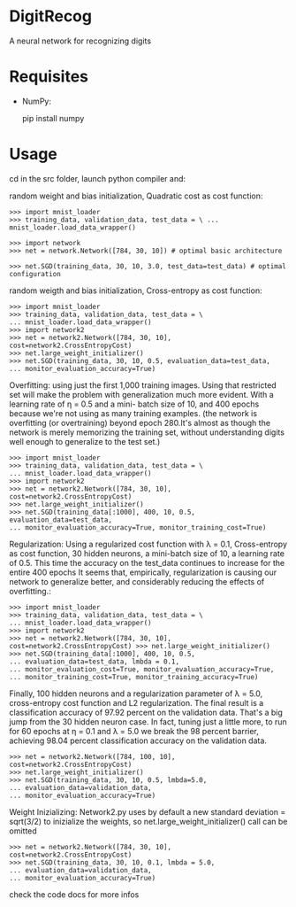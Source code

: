 # DigitRecog
A neural network for recognizing digits 

# Requisites
- NumPy:
    
    pip install numpy

# Usage

cd in the src folder, launch python compiler and:

random weight and bias initialization, Quadratic cost as cost function:

    >>> import mnist_loader
    >>> training_data, validation_data, test_data = \ ... mnist_loader.load_data_wrapper()

    >>> import network
    >>> net = network.Network([784, 30, 10]) # optimal basic architecture

    >>> net.SGD(training_data, 30, 10, 3.0, test_data=test_data) # optimal configuration

random weigth and bias initialization, Cross-entropy as cost function:

    >>> import mnist_loader
    >>> training_data, validation_data, test_data = \
    ... mnist_loader.load_data_wrapper()
    >>> import network2
    >>> net = network2.Network([784, 30, 10], cost=network2.CrossEntropyCost) 
    >>> net.large_weight_initializer()
    >>> net.SGD(training_data, 30, 10, 0.5, evaluation_data=test_data,
    ... monitor_evaluation_accuracy=True)

Overfitting:
using just the first 1,000 training images. Using that restricted set will make the problem with generalization much more evident. With a learning rate of η = 0.5 and a mini- batch size of 10, and 400 epochs because we're not using as many training examples. (the network is overfitting (or overtraining) beyond epoch 280.It's almost as though the network is merely memorizing the training set, without understanding digits well enough to generalize to the test set.)

    >>> import mnist_loader
    >>> training_data, validation_data, test_data = \
    ... mnist_loader.load_data_wrapper()
    >>> import network2
    >>> net = network2.Network([784, 30, 10], cost=network2.CrossEntropyCost) 
    >>> net.large_weight_initializer()
    >>> net.SGD(training_data[:1000], 400, 10, 0.5, evaluation_data=test_data, 
    ... monitor_evaluation_accuracy=True, monitor_training_cost=True)

Regularization:
Using a regularized cost function with λ = 0.1, Cross-entropy as cost function, 30 hidden neurons, a mini-batch size of 10, a learning rate of 0.5. This time the accuracy on the test_data continues to increase for the entire 400 epochs It seems that, empirically, regularization is causing our network to generalize better, and considerably reducing the effects of overfitting.:

    >>> import mnist_loader
    >>> training_data, validation_data, test_data = \
    ... mnist_loader.load_data_wrapper()
    >>> import network2
    >>> net = network2.Network([784, 30, 10], cost=network2.CrossEntropyCost) >>> net.large_weight_initializer()
    >>> net.SGD(training_data[:1000], 400, 10, 0.5,
    ... evaluation_data=test_data, lmbda = 0.1,
    ... monitor_evaluation_cost=True, monitor_evaluation_accuracy=True,
    ... monitor_training_cost=True, monitor_training_accuracy=True)

Finally, 100 hidden neurons and a regularization parameter of λ = 5.0, cross-entropy cost function and L2 regularization. The final result is a classification accuracy of 97.92 percent on the validation data. That's a big jump from the 30 hidden neuron case. In fact, tuning just a little more, to run for 60 epochs at η = 0.1 and λ = 5.0 we break the 98 percent barrier, achieving 98.04 percent classification accuracy on the validation data.


    >>> net = network2.Network([784, 100, 10], cost=network2.CrossEntropyCost)
    >>> net.large_weight_initializer()
    >>> net.SGD(training_data, 30, 10, 0.5, lmbda=5.0,
    ... evaluation_data=validation_data,
    ... monitor_evaluation_accuracy=True)

Weight Inizializing: Network2.py uses by default a new standard deviation = sqrt(3/2) to inizialize the weights, so net.large_weight_initializer() call can be omitted

    >>> net = network2.Network([784, 30, 10], cost=network2.CrossEntropyCost)
    >>> net.SGD(training_data, 30, 10, 0.1, lmbda = 5.0,
    ... evaluation_data=validation_data,
    ... monitor_evaluation_accuracy=True)



check the code docs for more infos

  